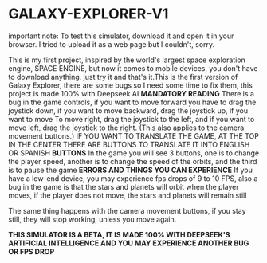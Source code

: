 # GALAXY-EXPLORER-V1
important note:  To test this simulator, download it and open it in your browser. I tried to upload it as a web page but I couldn't, sorry. 


This is my first project, inspired by the world's largest space exploration engine, SPACE ENGINE, but now it comes to mobile devices, you don't have to download anything, just try it and that's it.This is the first version of Galaxy Explorer, there are some bugs so I need some time to fix them, this project is made 100% with Deepseek AI
**MANDATORY READING**
There is a bug in the game controls, if you want to move forward you have to drag the joystick down, if you want to move backward, drag the joystick up, if you want to move To move right, drag the joystick to the left, and if you want to move left, drag the joystick to the right.
(This also applies to the camera movement buttons.)
IF YOU WANT TO TRANSLATE THE GAME, AT THE TOP IN THE CENTER THERE ARE BUTTONS TO TRANSLATE IT INTO ENGLISH OR SPANISH
**BUTTONS**
In the game you will see 3 buttons, one is to change the player speed, another is to change the speed of the orbits, and the third is to pause the game
**ERRORS AND THINGS YOU CAN EXPERIENCE**
If you have a low-end device, you may experience fps drops of 9 to 10 FPS, also a bug in the game is that the stars and planets will orbit when the player moves, if the player does not move, the stars and planets will remain still

The same thing happens with the camera movement buttons, if you stay still, they will stop working, unless you move again.


**THIS SIMULATOR IS A BETA, IT IS MADE 100% WITH DEEPSEEK'S ARTIFICIAL INTELLIGENCE AND YOU MAY EXPERIENCE ANOTHER BUG OR FPS DROP**
